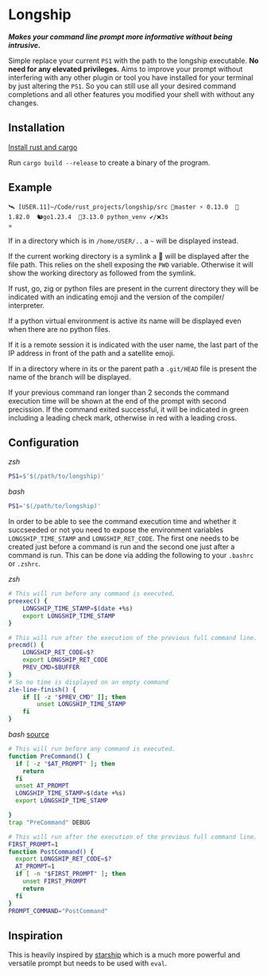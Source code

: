 # Longship

***Makes your command line prompt more informative without being intrusive.***


Simple replace your current `PS1` with the path to the longship executable.
**No need for any elevated privileges.**
Aims to improve your prompt without interfering with any other plugin or tool you have installed for your terminal by just altering the `PS1`.
So you can still use all your desired command completions and all other features you modified your shell with without any changes.

## Installation
[Install rust and cargo](https://www.rust-lang.org/tools/install)

Run `cargo build --release` to create a binary of the program.


## Example
```
🛰 [USER.11]~/Code/rust_projects/longship/src 🌿master ⚡ 0.13.0  🦀1.82.0  🐿️go1.23.4  🐍3.13.0 python_venv ✔/❌3s
»
```

If in a directory which is in `/home/USER/..` a `~` will be displayed instead.

If the current working directory is a symlink a 🔗 will be displayed after the file path. This relies on the shell exposing the `PWD` variable. Otherwise it will show the working directory as followed from the symlink.

If rust, go, zig or python files are present in the current directory they will be indicated
with an indicating emoji and the version of the compiler/ interpreter.

If a python virtual environment is active its name will be displayed even when there are
no python files.

If it is a remote session it is indicated with the user name, the last part of the IP
address in front of the path and a satellite emoji.

If in a directory where in its or the parent path a `.git/HEAD` file is present the name
of the branch will be displayed.

If your previous command ran longer than 2 seconds the command execution time will be shown at the end of the prompt with second precission. If the command exited successful, it will be indicated in green including a leading check mark, otherwise in red with a leading cross.

## Configuration
*zsh*
```zsh
PS1=$'$(/path/to/longship)'
```
*bash*
```bash
PS1='$(/path/to/longship)'
```

In order to be able to see the command execution time and whether it succseeded or not you need to expose the environment variables `LONGSHIP_TIME_STAMP` and `LONGSHIP_RET_CODE`. The first one needs to be created just before a command is run and the second one just after a command is run. This can be done via adding the following to your `.bashrc` or `.zshrc`.

*zsh*
```zsh
# This will run before any command is executed.
preexec() {
    LONGSHIP_TIME_STAMP=$(date +%s)
    export LONGSHIP_TIME_STAMP
}

# This will run after the execution of the previous full command line.
precmd() {
    LONGSHIP_RET_CODE=$?
    export LONGSHIP_RET_CODE
    PREV_CMD=$BUFFER
}
# So no time is displayed on an empty command
zle-line-finish() {
    if [[ -z "$PREV_CMD" ]]; then
        unset LONGSHIP_TIME_STAMP
    fi
}
```
*bash* [source](https://jichu4n.com/posts/debug-trap-and-prompt_command-in-bash/)
```bash
# This will run before any command is executed.
function PreCommand() {
  if [ -z "$AT_PROMPT" ]; then
    return
  fi
  unset AT_PROMPT
  LONGSHIP_TIME_STAMP=$(date +%s)
  export LONGSHIP_TIME_STAMP

}
trap "PreCommand" DEBUG

# This will run after the execution of the previous full command line.
FIRST_PROMPT=1
function PostCommand() {
  export LONGSHIP_RET_CODE=$?
  AT_PROMPT=1
  if [ -n "$FIRST_PROMPT" ]; then
    unset FIRST_PROMPT
    return
  fi
}
PROMPT_COMMAND="PostCommand"

```


## Inspiration
This is heavily inspired by [starship](https://github.com/starship/starship/tree/master) which is a much more powerful and versatile prompt but needs to be used with `eval`.
